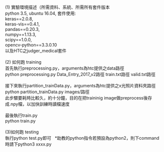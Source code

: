 (1) 實驗環境描述（所需資料、系統、所需所有套件版本<br>
python 3.5, ubuntu 16.04, 套件使用:<br> 
keras==2.0.8,<br>
keras-vis==0.4.1,<br>
pandas==0.20.3,<br> 
numpy==1.13.3,<br> 
scipy==1.0.0,<br> 
opencv-python==3.3.0.10<br>
以及HTC之judger_medical套件<br><br>
(2) 如何跑 training<br>
首先執行preprocessing.py，arguments為htc提供之data路徑<br> 
python preprocessing.py Data_Entry_2017_v2路徑 train.txt路徑 valid.txt路徑<br><br> 
接下來執行partition_trainData.py，arguments為htc提供之x光照片資料夾路徑<br> 
python partition_trainData.py images/路徑<br>
此步驟要耗時比較久，約十分鐘，目的在把traininig image做preprocess後存成.npy檔，以加快訓練時讀檔速度<br><br>
最後執行train.py<br>
python train.py<br><br>
(3)如何跑 testing<br>
執行python test.py即可
   
*助教的python指令若預設為python2，則下command時請下python3 xxxx.py
